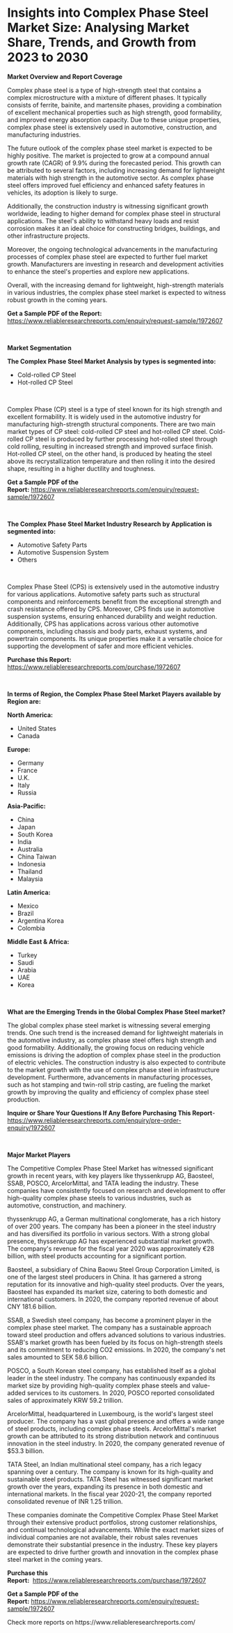 <p><h1>Insights into Complex Phase Steel Market Size: Analysing Market Share, Trends, and Growth from 2023 to 2030</h1></p><p><strong>Market Overview and Report Coverage</strong></p>
<p><p>Complex phase steel is a type of high-strength steel that contains a complex microstructure with a mixture of different phases. It typically consists of ferrite, bainite, and martensite phases, providing a combination of excellent mechanical properties such as high strength, good formability, and improved energy absorption capacity. Due to these unique properties, complex phase steel is extensively used in automotive, construction, and manufacturing industries.</p><p>The future outlook of the complex phase steel market is expected to be highly positive. The market is projected to grow at a compound annual growth rate (CAGR) of 9.9% during the forecasted period. This growth can be attributed to several factors, including increasing demand for lightweight materials with high strength in the automotive sector. As complex phase steel offers improved fuel efficiency and enhanced safety features in vehicles, its adoption is likely to surge.</p><p>Additionally, the construction industry is witnessing significant growth worldwide, leading to higher demand for complex phase steel in structural applications. The steel's ability to withstand heavy loads and resist corrosion makes it an ideal choice for constructing bridges, buildings, and other infrastructure projects.</p><p>Moreover, the ongoing technological advancements in the manufacturing processes of complex phase steel are expected to further fuel market growth. Manufacturers are investing in research and development activities to enhance the steel's properties and explore new applications.</p><p>Overall, with the increasing demand for lightweight, high-strength materials in various industries, the complex phase steel market is expected to witness robust growth in the coming years.</p></p>
<p><strong>Get a Sample PDF of the Report:</strong> <a href="https://www.reliableresearchreports.com/enquiry/request-sample/1972607">https://www.reliableresearchreports.com/enquiry/request-sample/1972607</a></p>
<p>&nbsp;</p>
<p><strong>Market Segmentation</strong></p>
<p><strong>The Complex Phase Steel Market Analysis by types is segmented into:</strong></p>
<p><ul><li>Cold-rolled CP Steel</li><li>Hot-rolled CP Steel</li></ul></p>
<p>&nbsp;</p>
<p><p>Complex Phase (CP) steel is a type of steel known for its high strength and excellent formability. It is widely used in the automotive industry for manufacturing high-strength structural components. There are two main market types of CP steel: cold-rolled CP steel and hot-rolled CP steel. Cold-rolled CP steel is produced by further processing hot-rolled steel through cold rolling, resulting in increased strength and improved surface finish. Hot-rolled CP steel, on the other hand, is produced by heating the steel above its recrystallization temperature and then rolling it into the desired shape, resulting in a higher ductility and toughness.</p></p>
<p><strong>Get a Sample PDF of the Report:</strong>&nbsp;<a href="https://www.reliableresearchreports.com/enquiry/request-sample/1972607">https://www.reliableresearchreports.com/enquiry/request-sample/1972607</a></p>
<p>&nbsp;</p>
<p><strong>The Complex Phase Steel Market Industry Research by Application is segmented into:</strong></p>
<p><ul><li>Automotive Safety Parts</li><li>Automotive Suspension System</li><li>Others</li></ul></p>
<p>&nbsp;</p>
<p><p>Complex Phase Steel (CPS) is extensively used in the automotive industry for various applications. Automotive safety parts such as structural components and reinforcements benefit from the exceptional strength and crash resistance offered by CPS. Moreover, CPS finds use in automotive suspension systems, ensuring enhanced durability and weight reduction. Additionally, CPS has applications across various other automotive components, including chassis and body parts, exhaust systems, and powertrain components. Its unique properties make it a versatile choice for supporting the development of safer and more efficient vehicles.</p></p>
<p><strong>Purchase this Report:</strong>&nbsp; <a href="https://www.reliableresearchreports.com/purchase/1972607">https://www.reliableresearchreports.com/purchase/1972607</a></p>
<p>&nbsp;</p>
<p><strong>In terms of Region, the Complex Phase Steel Market Players available by Region are:</strong></p>
<p>
    <p> <strong> North America: </strong>
        <ul>
            <li>United States</li>
            <li>Canada</li>
        </ul>
        </p> 
    <p> <strong> Europe: </strong>
        <ul>
            <li>Germany</li>
            <li>France</li>
            <li>U.K.</li>
            <li>Italy</li>
            <li>Russia</li>
        </ul>
        </p> 
    <p> <strong> Asia-Pacific: </strong>
        <ul>
            <li>China</li>
            <li>Japan</li>
            <li>South Korea</li>
            <li>India</li>
            <li>Australia</li>
            <li>China Taiwan</li>
            <li>Indonesia</li>
            <li>Thailand</li>
            <li>Malaysia</li>
        </ul>
        </p> 
    <p> <strong> Latin America: </strong>
        <ul>
            <li>Mexico</li>
            <li>Brazil</li>
            <li>Argentina Korea</li>
            <li>Colombia</li>
        </ul>
        </p> 
    <p> <strong> Middle East & Africa: </strong>
        <ul>
            <li>Turkey</li>
            <li>Saudi</li>
            <li>Arabia</li>
            <li>UAE</li>
            <li>Korea</li>
        </ul>
    </p>
    </p>
<p>&nbsp;</p>
<p><strong>What are the Emerging Trends in the Global Complex Phase Steel market?</strong></p>
<p><p>The global complex phase steel market is witnessing several emerging trends. One such trend is the increased demand for lightweight materials in the automotive industry, as complex phase steel offers high strength and good formability. Additionally, the growing focus on reducing vehicle emissions is driving the adoption of complex phase steel in the production of electric vehicles. The construction industry is also expected to contribute to the market growth with the use of complex phase steel in infrastructure development. Furthermore, advancements in manufacturing processes, such as hot stamping and twin-roll strip casting, are fueling the market growth by improving the quality and efficiency of complex phase steel production.</p></p>
<p><strong>Inquire or Share Your Questions If Any Before Purchasing This Report</strong>- <a href="https://www.reliableresearchreports.com/enquiry/pre-order-enquiry/1972607">https://www.reliableresearchreports.com/enquiry/pre-order-enquiry/1972607</a></p>
<p>&nbsp;</p>
<p><strong>Major Market Players</strong></p>
<p><p>The Competitive Complex Phase Steel Market has witnessed significant growth in recent years, with key players like thyssenkrupp AG, Baosteel, SSAB, POSCO, ArcelorMittal, and TATA leading the industry. These companies have consistently focused on research and development to offer high-quality complex phase steels to various industries, such as automotive, construction, and machinery.</p><p>thyssenkrupp AG, a German multinational conglomerate, has a rich history of over 200 years. The company has been a pioneer in the steel industry and has diversified its portfolio in various sectors. With a strong global presence, thyssenkrupp AG has experienced substantial market growth. The company's revenue for the fiscal year 2020 was approximately €28 billion, with steel products accounting for a significant portion.</p><p>Baosteel, a subsidiary of China Baowu Steel Group Corporation Limited, is one of the largest steel producers in China. It has garnered a strong reputation for its innovative and high-quality steel products. Over the years, Baosteel has expanded its market size, catering to both domestic and international customers. In 2020, the company reported revenue of about CNY 181.6 billion.</p><p>SSAB, a Swedish steel company, has become a prominent player in the complex phase steel market. The company has a sustainable approach toward steel production and offers advanced solutions to various industries. SSAB's market growth has been fueled by its focus on high-strength steels and its commitment to reducing CO2 emissions. In 2020, the company's net sales amounted to SEK 58.6 billion.</p><p>POSCO, a South Korean steel company, has established itself as a global leader in the steel industry. The company has continuously expanded its market size by providing high-quality complex phase steels and value-added services to its customers. In 2020, POSCO reported consolidated sales of approximately KRW 59.2 trillion.</p><p>ArcelorMittal, headquartered in Luxembourg, is the world's largest steel producer. The company has a vast global presence and offers a wide range of steel products, including complex phase steels. ArcelorMittal's market growth can be attributed to its strong distribution network and continuous innovation in the steel industry. In 2020, the company generated revenue of $53.3 billion.</p><p>TATA Steel, an Indian multinational steel company, has a rich legacy spanning over a century. The company is known for its high-quality and sustainable steel products. TATA Steel has witnessed significant market growth over the years, expanding its presence in both domestic and international markets. In the fiscal year 2020-21, the company reported consolidated revenue of INR 1.25 trillion.</p><p>These companies dominate the Competitive Complex Phase Steel Market through their extensive product portfolios, strong customer relationships, and continual technological advancements. While the exact market sizes of individual companies are not available, their robust sales revenues demonstrate their substantial presence in the industry. These key players are expected to drive further growth and innovation in the complex phase steel market in the coming years.</p></p>
<p><strong>Purchase this Report:</strong>&nbsp;&nbsp;<a href="https://www.reliableresearchreports.com/purchase/1972607">https://www.reliableresearchreports.com/purchase/1972607</a></p>
<p></p>
<p><strong>Get a Sample PDF of the Report:</strong>&nbsp;<a href="https://www.reliableresearchreports.com/enquiry/request-sample/1972607">https://www.reliableresearchreports.com/enquiry/request-sample/1972607</a></p>
<p>Check more reports on https://www.reliableresearchreports.com/</p>